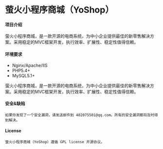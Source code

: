 # 萤火小程序商城（YoShop）

#### 项目介绍
萤火小程序商城，是一款开源的电商系统，为中小企业提供最佳的新零售解决方案。采用稳定的MVC框架开发，执行效率、扩展性、稳定性值得信赖。


#### 环境要求
- Nginx/Apache/IIS
- PHP5.4+
- MySQL5.1+

萤火小程序商城，是一款开源的电商系统，为中小企业提供最佳的新零售解决方案。采用稳定的MVC框架开发，执行效率、扩展性、稳定性值得信赖。


#### 安全&缺陷
    如果你发现了一个安全漏洞，请发送邮件到 482075501@qq.com。所有的安全漏洞都将及时得到解决。

#### License
    萤火小程序商城（YoShop）遵循 GPL license 开源协议。

